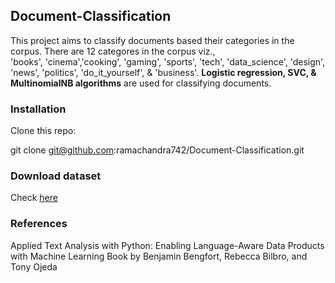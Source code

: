 ## Document-Classification

This project aims to classify documents based their categories in the corpus. There are 12 categores in the corpus viz.,\
'books', 'cinema','cooking', 'gaming', 'sports', 'tech', 'data_science', 'design', 'news', 'politics', 'do_it_yourself', & 'business'.
**Logistic regression, SVC, & MultinomialNB algorithms** are used for classifying documents.

### Installation
Clone this repo:

git clone git@github.com:ramachandra742/Document-Classification.git

### Download dataset
Check [here](http://bit.ly/2MbB3y8)

### References
Applied Text Analysis with Python: Enabling Language-Aware Data Products with Machine Learning
Book by Benjamin Bengfort, Rebecca Bilbro, and Tony Ojeda
